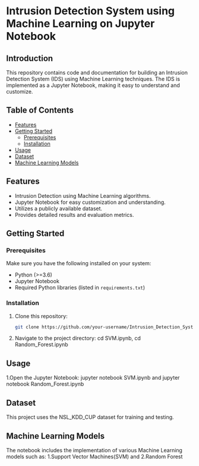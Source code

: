 # Intrusion Detection System using Machine Learning on Jupyter Notebook

## Introduction
This repository contains code and documentation for building an Intrusion Detection System (IDS) using Machine Learning techniques. The IDS is implemented as a Jupyter Notebook, making it easy to understand and customize.

## Table of Contents
- [Features](#features)
- [Getting Started](#getting-started)
  - [Prerequisites](#prerequisites)
  - [Installation](#installation)
- [Usage](#usage)
- [Dataset](#dataset)
- [Machine Learning Models](#machine-learning-models)



## Features
- Intrusion Detection using Machine Learning algorithms.
- Jupyter Notebook for easy customization and understanding.
- Utilizes a publicly available dataset.
- Provides detailed results and evaluation metrics.

## Getting Started

### Prerequisites
Make sure you have the following installed on your system:

- Python (>=3.6)
- Jupyter Notebook
- Required Python libraries (listed in `requirements.txt`)

### Installation
1. Clone this repository:
   ```bash
   git clone https://github.com/your-username/Intrusion_Detection_System_using_Machine_Learning.git
2. Navigate to the project directory:
    cd SVM.ipynb,
    cd Random_Forest.ipynb

## Usage
1.Open the Jupyter Notebook:
  jupyter notebook SVM.ipynb and
  jupyter notebook Random_Forest.ipynb  

## Dataset
  This project uses the NSL_KDD_CUP dataset for training and testing.

## Machine Learning Models
  The notebook includes the implementation of various Machine Learning models such as:
    1.Support Vector Machines(SVM) and 
    2.Random Forest

